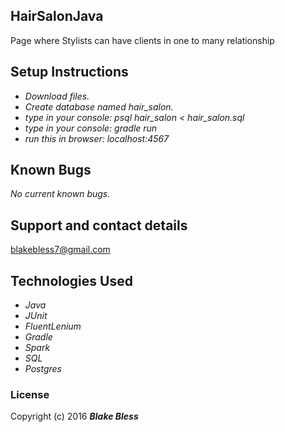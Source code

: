 ## HairSalonJava

Page where Stylists can have clients in one to many relationship

## Setup Instructions

* _Download files._
* _Create database named hair_salon._
* _type in your console: psql hair_salon < hair_salon.sql_
* _type in your console: gradle run_
* _run this in browser: localhost:4567_

## Known Bugs

_No current known bugs._

## Support and contact details

blakebless7@gmail.com

## Technologies Used

* _Java_
* _JUnit_
* _FluentLenium_
* _Gradle_
* _Spark_
* _SQL_
* _Postgres_

### License

Copyright (c) 2016 **_Blake Bless_**
